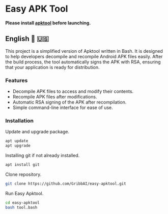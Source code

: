 # Easy APK Tool


**Please install [apktool](https://apktool.org/) before launching.**

## English 🏴󠁧󠁢󠁥󠁮󠁧󠁿 🇺🇸
This project is a simplified version of Apktool written in Bash. It is designed to help developers decompile and recompile Android APK files easily. After the build process, the tool automatically signs the APK with RSA, ensuring that your application is ready for distribution.
### Features
- Decompile APK files to access and modify their contents.
- Recompile APK files after modifications.
- Automatic RSA signing of the APK after recompilation.
- Simple command-line interface for ease of use.
### Installation
Update and upgrade package.
```sh
apt update
apt upgrade
```

Installing git if not already installed.
```sh
apt install git
```

Clone repository.
```sh
git clone https://github.com/GribbAI/easy-apktool.git
```

Run Easy Apktool.
```sh
cd easy-apktool
bash tool.bash
```
